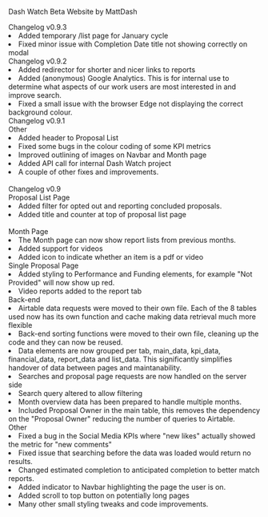 Dash Watch Beta Website by MattDash
            <div className="aboutHeader">Changelog v0.9.3</div>
            <li>Added temporary /list page for January cycle</li>
            <li>Fixed minor issue with Completion Date title not showing correctly on modal</li>
            <div className="aboutHeader">Changelog v0.9.2</div>
            <li>Added redirector for shorter and nicer links to reports</li>
            <li>Added (anonymous) Google Analytics. This is for internal use to determine what aspects of our work users are most interested in and improve search.</li>
            <li>Fixed a small issue with the browser Edge not displaying the correct background colour.</li>
            <div className="aboutHeader">Changelog v0.9.1</div>
            Other
            <li>Added header to Proposal List</li>
            <li>Fixed some bugs in the colour coding of some KPI metrics</li>
            <li>Improved outlining of images on Navbar and Month page</li>
            <li>Added API call for internal Dash Watch project</li>
            <li>A couple of other fixes and improvements.</li>
            <br>
            <div className="aboutHeader">Changelog v0.9</div>
            Proposal List Page
            <li>Added filter for opted out and reporting concluded proposals.</li>
            <li>Added title and counter at top of proposal list page</li>            
            Month Page
            <li>The Month page can now show report lists from previous months.</li>
            <li>Added support for videos</li>
            <li>Added icon to indicate whether an item is a pdf or video</li>
            Single Proposal Page
            <li>Added styling to Performance and Funding elements, for example "Not Provided" will now show up red.</li>
            <li>Video reports added to the report tab</li>
            Back-end
            <li>Airtable data requests were moved to their own file. Each of the 8 tables used now has its own function and cache making data retrieval much more flexible</li>
            <li>Back-end sorting functions were moved to their own file, cleaning up the code and they can now be reused.</li>
            <li>Data elements are now grouped per tab, main_data, kpi_data, financial_data, report_data and list_data. This significantly simplifies handover of data between pages and maintanability.</li>
            <li>Searches and proposal page requests are now handled on the server side</li>
            <li>Search query altered to allow filtering</li>
            <li>Month overview data has been prepared to handle multiple months.</li>
            <li>Included Proposal Owner in the main table, this removes the dependency on the "Proposal Owner" reducing the number of queries to Airtable.</li>
            Other
            <li>Fixed a bug in the Social Media KPIs where "new likes" actually showed the metric for "new comments"</li>
            <li>Fixed issue that searching before the data was loaded would return no results.</li>
            <li>Changed estimated completion to anticipated completion to better match reports.</li>
            <li>Added indicator to Navbar highlighting the page the user is on.</li>
            <li>Added scroll to top button on potentially long pages</li>
            <li>Many other small styling tweaks and code improvements.</li>
            <br>
